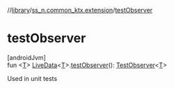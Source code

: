 //[library](../../index.md)/[ss_n.common_ktx.extension](index.md)/[testObserver](test-observer.md)

# testObserver

[androidJvm]\
fun &lt;[T](test-observer.md)&gt; [LiveData](https://developer.android.com/reference/kotlin/androidx/lifecycle/LiveData.html)&lt;[T](test-observer.md)&gt;.[testObserver](test-observer.md)(): [TestObserver](../ss_n.common_ktx.test/-test-observer/index.md)&lt;[T](test-observer.md)&gt;

Used in unit tests
